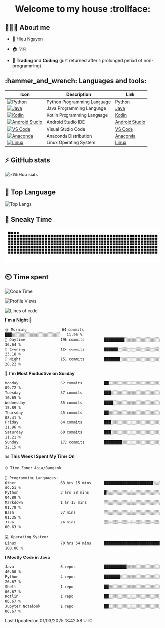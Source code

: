 <h1 align="center">Welcome to my house :trollface:</h1>

<h2 align="left">👨🏻‍💻 About me</h2>

- 🪪 Hieu Nguyen

- 🏠 🇻🇳

- 📄 **Trading** and **Coding** (just returned after a prolonged period of non-programming)


<h2 align="left">:hammer_and_wrench: Languages and tools:</h2>

| Icon | Description | Link |
|---|---|---|
| [![Python](https://skillicons.dev/icons?i=python)](https://www.python.org/) | Python Programming Language | [Python](https://www.python.org/) |
| [![Java](https://skillicons.dev/icons?i=java)](https://www.java.com/) | Java Programming Language | [Java](https://www.java.com/) | 
| [![Kotlin](https://skillicons.dev/icons?i=kotlin)](https://kotlinlang.org/) | Kotlin Programming Language | [Kotlin](https://kotlinlang.org/) |
| [![Android Studio](https://skillicons.dev/icons?i=androidstudio)](https://developer.android.com/studio) | Android Studio IDE | [Android Studio](https://developer.android.com/studio) |
| [![VS Code](https://skillicons.dev/icons?i=vscode)](https://code.visualstudio.com/) | Visual Studio Code | [VS Code](https://code.visualstudio.com/) |
| [![Anaconda](https://skillicons.dev/icons?i=anaconda)](https://www.anaconda.com/) | Anaconda Distribution | [Anaconda](https://www.anaconda.com/) |
| [![Linux](https://skillicons.dev/icons?i=linux)](https://www.linux.org/) | Linux Operating System | [Linux](https://www.linux.org/) |


<h2>⚡ GitHub stats</h2>

![⚡GitHub stats](https://github-readme-stats-9793-ultimatebrok-projects.vercel.app/api?username=ultimateBroK&show_icons=true&theme=dark)

<h2>🥇 Top Language</h2>

![Top Langs](https://github-readme-stats-9793-ultimatebrok-projects.vercel.app/api/top-langs?username=ultimateBroK&size_weight=0.5&count_weight=0.5&layout=compact&theme=dark)

<h2>🐍 Sneaky Time</h2>

![Snake animation](https://raw.githubusercontent.com/ultimateBroK/ultimateBroK/output/github-contribution-grid-snake-dark.svg)

<h2>⏲️ Time spent</h2>

<!--START_SECTION:waka-->
![Code Time](http://img.shields.io/badge/Code%20Time-613%20hrs%2035%20mins-blue)

![Profile Views](http://img.shields.io/badge/Profile%20Views-10-blue)

![Lines of code](https://img.shields.io/badge/From%20Hello%20World%20I%27ve%20Written-405.4%20thousand%20lines%20of%20code-blue)

**I'm a Night 🦉** 

```text
🌞 Morning                64 commits          ███░░░░░░░░░░░░░░░░░░░░░░   11.96 % 
🌆 Daytime                196 commits         █████████░░░░░░░░░░░░░░░░   36.64 % 
🌃 Evening                124 commits         ██████░░░░░░░░░░░░░░░░░░░   23.18 % 
🌙 Night                  151 commits         ███████░░░░░░░░░░░░░░░░░░   28.22 % 
```
📅 **I'm Most Productive on Sunday** 

```text
Monday                   52 commits          ██░░░░░░░░░░░░░░░░░░░░░░░   09.72 % 
Tuesday                  57 commits          ███░░░░░░░░░░░░░░░░░░░░░░   10.65 % 
Wednesday                85 commits          ████░░░░░░░░░░░░░░░░░░░░░   15.89 % 
Thursday                 45 commits          ██░░░░░░░░░░░░░░░░░░░░░░░   08.41 % 
Friday                   64 commits          ███░░░░░░░░░░░░░░░░░░░░░░   11.96 % 
Saturday                 60 commits          ███░░░░░░░░░░░░░░░░░░░░░░   11.21 % 
Sunday                   172 commits         ████████░░░░░░░░░░░░░░░░░   32.15 % 
```


📊 **This Week I Spent My Time On** 

```text
🕑︎ Time Zone: Asia/Bangkok

💬 Programming Languages: 
Other                    63 hrs 15 mins      ██████████████████████░░░   89.21 % 
Python                   3 hrs 28 mins       █░░░░░░░░░░░░░░░░░░░░░░░░   04.89 % 
Markdown                 1 hr 15 mins        ░░░░░░░░░░░░░░░░░░░░░░░░░   01.78 % 
Bash                     57 mins             ░░░░░░░░░░░░░░░░░░░░░░░░░   01.35 % 
Java                     26 mins             ░░░░░░░░░░░░░░░░░░░░░░░░░   00.63 % 

💻 Operating System: 
Linux                    70 hrs 54 mins      █████████████████████████   100.00 % 
```

**I Mostly Code in Java** 

```text
Java                     6 repos             ██████████░░░░░░░░░░░░░░░   40.00 % 
Python                   4 repos             ███████░░░░░░░░░░░░░░░░░░   26.67 % 
Shell                    1 repo              ██░░░░░░░░░░░░░░░░░░░░░░░   06.67 % 
Kotlin                   1 repo              ██░░░░░░░░░░░░░░░░░░░░░░░   06.67 % 
Jupyter Notebook         1 repo              ██░░░░░░░░░░░░░░░░░░░░░░░   06.67 % 
```




 Last Updated on 01/03/2025 18:42:58 UTC
<!--END_SECTION:waka-->
